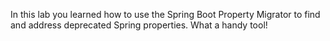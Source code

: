 In this lab you learned how to use the Spring Boot Property Migrator to find and address deprecated Spring properties. What a handy tool!
